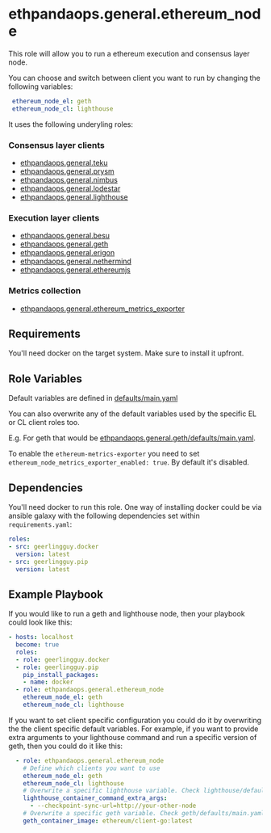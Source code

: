# ethpandaops.general.ethereum_node

This role will allow you to run a ethereum execution and consensus layer node.

You can choose and switch between client you want to run by changing the following variables:

```yaml
 ethereum_node_el: geth
 ethereum_node_cl: lighthouse
```

It uses the following underyling roles:

### Consensus layer clients
- [ethpandaops.general.teku](../teku)
- [ethpandaops.general.prysm](../prysm)
- [ethpandaops.general.nimbus](../nimbus)
- [ethpandaops.general.lodestar](../lodestar)
- [ethpandaops.general.lighthouse](../lighthouse)

### Execution layer clients
- [ethpandaops.general.besu](../besu)
- [ethpandaops.general.geth](../geth)
- [ethpandaops.general.erigon](../erigon)
- [ethpandaops.general.nethermind](../nethermind)
- [ethpandaops.general.ethereumjs](../ethereumjs)

### Metrics collection
- [ethpandaops.general.ethereum_metrics_exporter](../ethereum_metrics_exporter)

## Requirements

You'll need docker on the target system. Make sure to install it upfront.

## Role Variables

Default variables are defined in [defaults/main.yaml](defaults/main.yaml)

You can also overwrite any of the default variables used by the specific EL or CL client roles too.

E.g. For geth that would be [ethpandaops.general.geth/defaults/main.yaml](../geth/defaults/main.yaml).

To enable the `ethereum-metrics-exporter` you need to set `ethereum_node_metrics_exporter_enabled: true`. By default it's disabled.


## Dependencies

You'll need docker to run this role. One way of installing docker could be via ansible galaxy with the following dependencies set within `requirements.yaml`:

```yaml
roles:
- src: geerlingguy.docker
  version: latest
- src: geerlingguy.pip
  version: latest
```

## Example Playbook

If you would like to run a geth and lighthouse node, then your playbook could look like this:

```yaml
- hosts: localhost
  become: true
  roles:
  - role: geerlingguy.docker
  - role: geerlingguy.pip
    pip_install_packages:
    - name: docker
  - role: ethpandaops.general.ethereum_node
    ethereum_node_el: geth
    ethereum_node_cl: lighthouse
```

If you want to set client specific configuration you could do it by overwriting the the client specific default variables. For example, if you want to provide extra arguments to your lighthouse command and run a specific version of geth, then you could do it like this:

```yaml
  - role: ethpandaops.general.ethereum_node
    # Define which clients you want to use
    ethereum_node_el: geth
    ethereum_node_cl: lighthouse
    # Overwrite a specific lighthouse variable. Check lighthouse/defaults/main.yaml
    lighthouse_container_command_extra_args:
      - --checkpoint-sync-url=http://your-other-node
    # Overwrite a specific geth variable. Check geth/defaults/main.yaml
    geth_container_image: ethereum/client-go:latest
```
